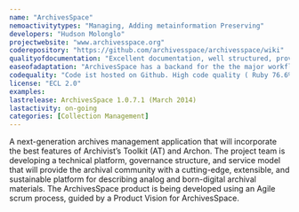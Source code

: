 ```yaml
---
name: "ArchivesSpace"
nemoactivitytypes: "Managing, Adding metainformation Preserving"
developers: "Hudson Molonglo"
projectwebsite: "www.archivesspace.org"
coderepository: "https://github.com/archivesspace/archivesspace/wiki"
qualityofdocumentation: "Excellent documentation, well structured, providing many additional documentation ressources. Extensive documentation index."
easeofadaptation: "ArchivesSpace has a backand for the the major workflows, and a REST API and many interfaces for adapting the system."
codequality: "Code ist hosted on Github. High code quality ( Ruby 76.6% XSLT 8.9% JavaScript 7.7% CSS 6.0% Shell 0.8), well structured, not many comments, no continuous integration, tests are available."
license: "ECL 2.0"
examples: 
lastrelease: ArchivesSpace 1.0.7.1 (March 2014)
lastactivity: on-going
categories: [Collection Management]
---
```

A next-generation archives management application that will incorporate the best features of Archivist’s Toolkit (AT) and Archon. The project team is developing a technical platform,  governance structure, and service model that will provide the archival community with a cutting-edge, extensible, and sustainable platform for describing analog and born-digital archival materials. The ArchivesSpace product is being developed using an Agile scrum process, guided by a Product Vision for ArchivesSpace.
